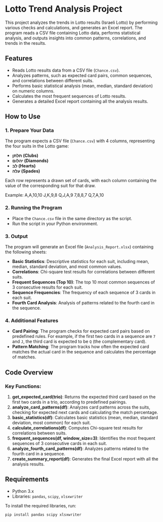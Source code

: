 # Lotto Trend Analysis Project

This project analyzes the trends in Lotto results (Israeli Lotto) by performing various checks and calculations, and generates an Excel report. The program reads a CSV file containing Lotto data, performs statistical analysis, and outputs insights into common patterns, correlations, and trends in the results.

## Features
- Reads Lotto results data from a CSV file (`Chance.csv`).
- Analyzes patterns, such as expected card pairs, common sequences, and correlations between different suits.
- Performs basic statistical analysis (mean, median, standard deviation) on numeric columns.
- Calculates the most frequent sequences of Lotto results.
- Generates a detailed Excel report containing all the analysis results.

## How to Use

### 1. Prepare Your Data
The program expects a CSV file (`Chance.csv`) with 4 columns, representing the four suits in the Lotto game:
- **תלתן (Clubs)**
- **יהלום (Diamonds)**
- **לב (Hearts)**
- **עלה (Spades)**

Each row represents a drawn set of cards, with each column containing the value of the corresponding suit for that draw.

Example:
    A,A,10,10 
    J,K,9,8
    Q,J,A,9 
    7,8,8,7 
    Q,7,A,10


### 2. Running the Program
- Place the `Chance.csv` file in the same directory as the script.
- Run the script in your Python environment.

### 3. Output
The program will generate an Excel file (`Analysis_Report.xlsx`) containing the following sheets:
- **Basic Statistics**: Descriptive statistics for each suit, including mean, median, standard deviation, and most common values.
- **Correlations**: Chi-square test results for correlations between different suits.
- **Frequent Sequences (Top 10)**: The top 10 most common sequences of 3 consecutive results for each suit.
- **Sequence Frequencies**: The frequency of each sequence of 3 cards in each suit.
- **Fourth Card Analysis**: Analysis of patterns related to the fourth card in the sequence.

### 4. Additional Features
- **Card Pairing**: The program checks for expected card pairs based on predefined rules. For example, if the first two cards in a sequence are `7` and `J`, the third card is expected to be `Q` (the complementary card).
- **Pattern Matching**: The program tracks how often the expected card matches the actual card in the sequence and calculates the percentage of matches.

## Code Overview

### Key Functions:
1. **get_expected_card(trio)**: Returns the expected third card based on the first two cards in a trio, according to predefined pairings.
2. **analyze_card_patterns(df)**: Analyzes card patterns across the suits, checking for expected next cards and calculating the match percentage.
3. **basic_statistics(df)**: Calculates basic statistics (mean, median, standard deviation, most common) for each suit.
4. **calculate_correlations(df)**: Computes Chi-square test results for correlations between suits.
5. **frequent_sequences(df, window_size=3)**: Identifies the most frequent sequences of 3 consecutive cards in each suit.
6. **analyze_fourth_card_patterns(df)**: Analyzes patterns related to the fourth card in a sequence.
7. **create_summary_report(df)**: Generates the final Excel report with all the analysis results.

## Requirements
- Python 3.x
- Libraries: `pandas`, `scipy`, `xlsxwriter`

To install the required libraries, run:
```bash
pip install pandas scipy xlsxwriter

